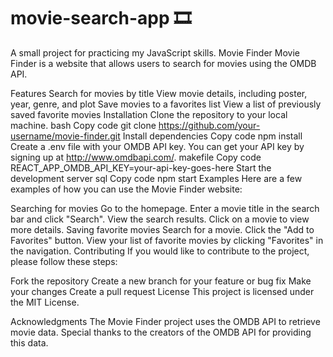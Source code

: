 # movie-search-app 🎞
A small project for practicing my JavaScript skills. 
Movie Finder
Movie Finder is a website that allows users to search for movies using the OMDB API.

Features
Search for movies by title
View movie details, including poster, year, genre, and plot
Save movies to a favorites list
View a list of previously saved favorite movies
Installation
Clone the repository to your local machine.
bash
Copy code
git clone https://github.com/your-username/movie-finder.git
Install dependencies
Copy code
npm install
Create a .env file with your OMDB API key. You can get your API key by signing up at http://www.omdbapi.com/.
makefile
Copy code
REACT_APP_OMDB_API_KEY=your-api-key-goes-here
Start the development server
sql
Copy code
npm start
Examples
Here are a few examples of how you can use the Movie Finder website:

Searching for movies
Go to the homepage.
Enter a movie title in the search bar and click "Search".
View the search results.
Click on a movie to view more details.
Saving favorite movies
Search for a movie.
Click the "Add to Favorites" button.
View your list of favorite movies by clicking "Favorites" in the navigation.
Contributing
If you would like to contribute to the project, please follow these steps:

Fork the repository
Create a new branch for your feature or bug fix
Make your changes
Create a pull request
License
This project is licensed under the MIT License.

Acknowledgments
The Movie Finder project uses the OMDB API to retrieve movie data. Special thanks to the creators of the OMDB API for providing this data.
